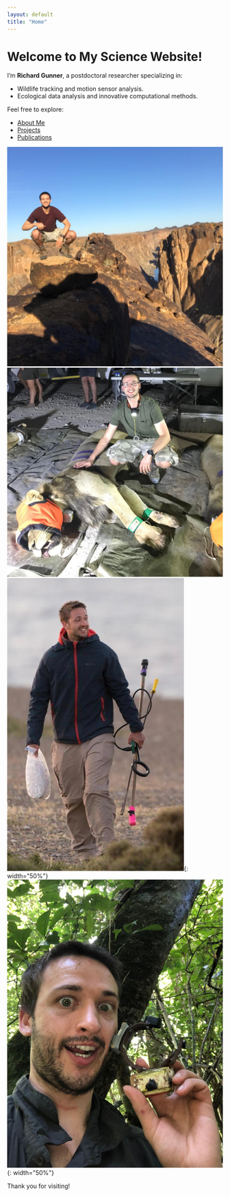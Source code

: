 ```yaml
---
layout: default
title: "Home"
---
```


# Welcome to My Science Website!

I’m **Richard Gunner**, a postdoctoral researcher specializing in:
- Wildlife tracking and motion sensor analysis.
- Ecological data analysis and innovative computational methods.

Feel free to explore:
- [About Me](about.html)
- [Projects](projects.html)
- [Publications](publications.html)

![Alt Text](assets/images/profilepic.jpg) 
![Alt Text](assets/images/lionselfie.jpg)
![Alt Text](assets/images/selfieargentina.jpg){: width="50%"}
![Alt Text](assets/images/collarselfie.jpg){: width="50%"}

<div class="center-text">
  Thank you for visiting!
</div> 